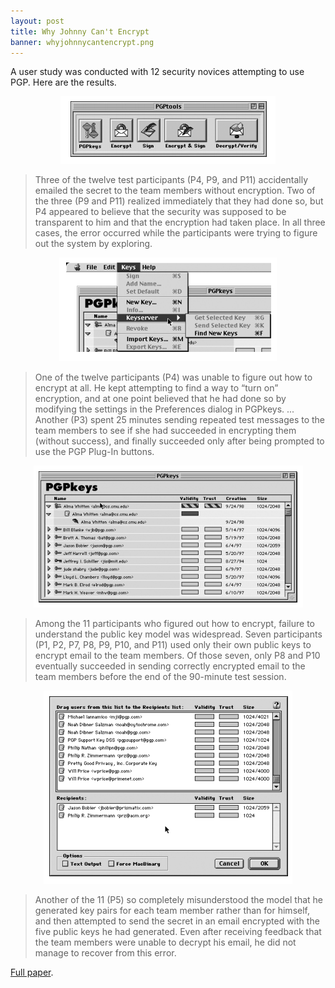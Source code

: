```yaml
---
layout: post
title: Why Johnny Can't Encrypt
banner: whyjohnnycantencrypt.png
---
```


A user study was conducted with 12 security novices attempting to use PGP.
Here are the results.

<p style="text-align: center"><img src="/img/pgp1.png"></p>


> Three of the twelve test participants (P4, P9, and P11) accidentally emailed the secret to
the team members without encryption. Two of the three (P9 and P11) realized
immediately that they had done so, but P4 appeared to believe that the security was
supposed to be transparent to him and that the encryption had taken place. In all three
cases, the error occurred while the participants were trying to figure out the system by
exploring.

<p style="text-align: center"><img src="/img/pgp4.png"></p>

> One of the twelve participants (P4) was unable to figure out how to encrypt at all. He
kept attempting to find a way to “turn on” encryption, and at one point believed that he
had done so by modifying the settings in the Preferences dialog in PGPkeys. ...
Another (P3) spent 25 minutes sending repeated test messages to the
team members to see if she had succeeded in encrypting them (without success), and
finally succeeded only after being prompted to use the PGP Plug-In buttons.

<p style="text-align: center"><img src="/img/pgp2.png"></p>

> Among the 11 participants who figured out how to encrypt, failure to understand the
public key model was widespread. Seven participants (P1, P2, P7, P8, P9, P10, and P11)
used only their own public keys to encrypt email to the team members. Of those seven,
only P8 and P10 eventually succeeded in sending correctly encrypted email to the team
members before the end of the 90-minute test session.

<p style="text-align: center"><img src="/img/pgp3.png"></p>

> Another of the 11 (P5) so completely misunderstood the model that he generated key
pairs for each team member rather than for himself, and then attempted to send the
secret in an email encrypted with the five public keys he had generated. Even after
receiving feedback that the team members were unable to decrypt his email, he did not
manage to recover from this error.

[Full paper](https://www.cs.berkeley.edu/~tygar/papers/Why_Johnny_Cant_Encrypt/OReilly.pdf).

